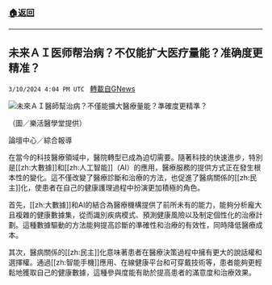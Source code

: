 ###  [:house:返回](README.md)
---


## 未来ＡＩ医师帮治病？不仅能扩大医疗量能？准确度更精准？
`3/10/2024 4:04 PM UTC ` [轉載自GNews](https://gnews.org/articles/2382127)

![未來ＡＩ醫師幫治病？不僅能擴大醫療量能？準確度更精準？](https://cdn.ftvnews.com.tw/manasystem/FileData/News/17771f77-8742-413f-a890-97b9bac5aff6.jpg "未來ＡＩ醫師幫治病？不僅能擴大醫療量能？準確度更精準？")

（圖／樂活醫學堂提供）

論壇中心／綜合報導

在當今的科技醫療領域中，醫院轉型已成為迫切需要。隨著科技的快速進步，特別是[[zh:大數據]]和[[zh:人工智能]]（AI）的應用，醫療服務的提供方式正在發生根本性的變化。這不僅改變了醫療診斷和治療的方法，也促進了醫病關係的[[zh:民主]]化，使患者在自己的健康護理過程中扮演更加積極的角色。

首先，[[zh:大數據]]和AI的結合為醫療機構提供了前所未有的能力，能夠分析龐大且複雜的健康數據集，從而識別疾病模式、預測健康風險以及制定個性化的治療計劃。這種數據驅動的方法能夠提高診斷的準確性和治療的有效性，同時降低醫療成本。

其次，醫病關係的[[zh:民主]]化意味著患者在醫療決策過程中擁有更大的說話權和選擇權。通過[[zh:智能手機]]應用、在線健康平台和可穿戴技術等，患者能夠更輕鬆地獲取自己的健康數據，這種參與度能有助於提高患者的滿意度和治療效果。
